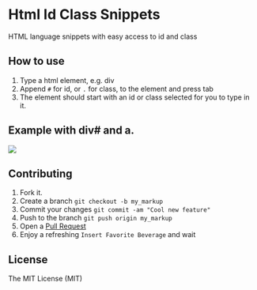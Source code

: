 Html Id Class Snippets
======================

HTML language snippets with easy access to id and class

How to use
----------
1. Type a html element, e.g. div
2. Append `#` for id, or `.` for class, to the element and press tab
3. The element should start with an id or class selected for you to type in
 it.

Example with div# and a.
------------------------
![](http://intranet.bluehats.mx/html-id-class-snippets.gif)

Contributing
------------

1. Fork it.
2. Create a branch `git checkout -b my_markup`
3. Commit your changes `git commit -am "Cool new feature"`
4. Push to the branch `git push origin my_markup`
5. Open a [Pull Request][1]
6. Enjoy a refreshing `Insert Favorite Beverage` and wait

License
------------
The MIT License (MIT)

[1]: https://github.com/acrogenesis/html-id-class-snippets/pulls
